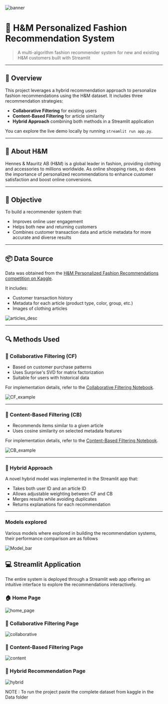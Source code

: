 ![banner](./Images/h&mBanner.jpeg)

# 👗 H&M Personalized Fashion Recommendation System

> A multi-algorithm fashion recommender system for new and existing H&M customers built with Streamlit

---

## 🧠 Overview

This project leverages a hybrid recommendation approach to personalize fashion recommendations using the H&M dataset. It includes three recommendation strategies:
- **Collaborative Filtering** for existing users
- **Content-Based Filtering** for article similarity
- **Hybrid Approach** combining both methods in a Streamlit application

You can explore the live demo locally by running `streamlit run app.py`.

---

## 🛒 About H&M

Hennes & Mauritz AB (H&M) is a global leader in fashion, providing clothing and accessories to millions worldwide. As online shopping rises, so does the importance of personalized recommendations to enhance customer satisfaction and boost online conversions.

---

## 🎯 Objective

To build a recommender system that:
- Improves online user engagement
- Helps both new and returning customers
- Combines customer transaction data and article metadata for more accurate and diverse results

---

## 📦 Data Source

Data was obtained from the [H&M Personalized Fashion Recommendations competition on Kaggle](https://www.kaggle.com/competitions/h-and-m-personalized-fashion-recommendations).

It includes:
- Customer transaction history
- Metadata for each article (product type, color, group, etc.)
- Images of clothing articles

![articles_desc](./Images/articles_desc.png)

---

## 🔍 Methods Used

### 👥 Collaborative Filtering (CF)
- Based on customer purchase patterns
- Uses Surprise's SVD for matrix factorization
- Suitable for users with historical data

For implementation details, refer to the [Collaborative Filtering Notebook](.H&M-CollaborativeFilteringModeling.ipynb).

![CF_example](./Images/CF_example.png)

---

### 👕 Content-Based Filtering (CB)
- Recommends items similar to a given article
- Uses cosine similarity on selected metadata features

For implementation details, refer to the [Content-Based Filtering Notebook](.H&M-ContentFilteringModeling.ipynb).

![CB_example](./Images/CB_example.png)

---

### 🔄 Hybrid Approach
A novel hybrid model was implemented in the Streamlit app that:
- Takes both user ID and an article ID
- Allows adjustable weighting between CF and CB
- Merges results while avoiding duplicates
- Returns explanations for each recommendation

---

### Models explored
Various models where explored in building the recommendation systems, their performance comparison are as follows

![Model_bar](./Images/Model_bar.png)

## 💻 Streamlit Application

The entire system is deployed through a Streamlit web app offering an intuitive interface to explore the recommendations interactively.

### 🏠 Home Page

![home_page](./Images/home_page.png)

### 👥 Collaborative Filtering Page

![collaborative](./Images/collaborative.png)

### 👕 Content-Based Filtering Page

![content](./Images/content.png)

### 🔄 Hybrid Recommendation Page

![hybrid](./Images/hybrid.png)


NOTE : To run the project paste the complete dataset from kaggle in the Data folder

